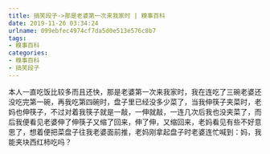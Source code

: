```yaml
---
title: 搞笑段子->那是老婆第一次来我家时 | 糗事百科
date: 2019-11-26 03:34:24
urlname: 099ebfec4974cf7da5d0e513e576c8b7
tags: 
- 糗事百科
categories:
- 糗事百科
- 搞笑段子
---
```

本人一直吃饭比较多而且还快，那是老婆第一次来我家时，我在连吃了三碗老婆还没吃完第一碗，再我吃第四碗时，盘子里已经没多少菜了，当我伸筷子夹菜时，老妈也伸筷子，不过对着我筷子就是一敲，一伸就敲，一连几次后我也没夹菜了，而后我便看见老婆伸了伸筷子又缩了回来，伸了伸，又缩回来，老妈看见有些不好意思了，想着便把菜盘子往我老婆面前推，老妈刚拿起盘子时老婆连忙喊到：妈，我能夹块西红柿吃吗？


